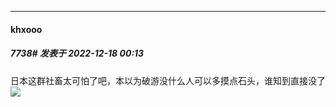 

*****

####  khxooo  
##### 7738#       发表于 2022-12-18 00:13

日本这群社畜太可怕了吧，本以为破游没什么人可以多摸点石头，谁知到直接没了<img src="https://static.saraba1st.com/image/smiley/face2017/067.png" referrerpolicy="no-referrer">

